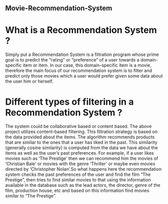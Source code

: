 ## Movie-Recommendation-System

# What is a Recommendation System ?

Simply put a Recommendation System is a filtration program whose prime goal is to predict the “rating” or 
“preference” of a user towards a domain-specific item or item. In our case, this domain-specific item is a movie,
therefore the main focus of our recommendation system is to filter and predict only those movies which a user 
would prefer given some data about the user him or herself.

# Different types of filtering in a Recommendation System ?

The system could be collaborative based or content based. The above project utilizes content-based filtering.
This filtration strategy is based on the data provided about the items. The algorithm recommends products that 
are similar to the ones that a user has liked in the past. This similarity (generally cosine similarity) is 
computed from the data we have about the items as well as the user’s past preferences.
For example, if a user likes movies such as ‘The Prestige’ then we can recommend him the movies of ‘Christian Bale’
or movies with the genre ‘Thriller’ or maybe even movies directed by ‘Christopher Nolan’.So what happens here the 
recommendation system checks the past preferences of the user and find the film “The Prestige”, then tries to find 
similar movies to that using the information available in the database such as the lead actors, the director,
genre of the film, production house, etc and based on this information find movies similar to “The Prestige”.


